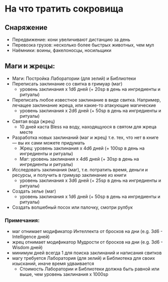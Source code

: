# На что тратить сокровища

## Снаряжение

- Передвижение: кони увеличивают дистанцию за день
- Перевозка грузов: несколько более быстрых животных, чем мул
- Наёмники: воины, факелоносцы, носильщики

## Маги и жрецы:

- Маги: Постройка Лаборатории (для зелий) и Библиотеки
- Переписать заклинание со свитка в гримуар (маг)
  - уровень заклинания x 1d6 дней (+ 20sp в день на ингредиенты и ритуалы)
- Переписать любое известное заклинание в виде свитка. Например, лечащее заклинание жреца, или какие-то атакующие магические
  - уровень заклинания x 2d6 дней (+ 50sp в день на ингредиенты и ритуалы)
- Святая вода (жрец)
  - 10 дней каста Bless на воду, находящуюся в святом для жреца месте
- Разработка новых заклинаний (маг и жрец) т.е. тех, что нет в книге — вы их сами можете придумать
  - Жрец: уровень заклинания x 4d6 дней (+ 100sp в день на ингредиенты и ритуалы)
  - Маг: уровень заклинания x 4d6 дней (+ 30sp в день на ингредиенты и ритуалы)
- Исследовать заклинания (маг), т.е. потратить время, деньги и ресурсы, и получить в гримуар заклинание из книги
  - уровень заклинания x 3d6 дней (+ 25sp в день на ингредиенты и ритуалы)
- Создать зелье (маг)
  - уровень заклинания x 1d6 дней (+ 50sp в день на ингредиенты и ритуалы)
- Создать волшебный посох или палочку, смотри рулбук

### Примечания:

- маг отнимает модификатор Интеллекта от бросков на дни (e.g. 3d6 - Intelligence дней)
- жрец отнимает модификатор Мудрости от бросков на дни (e.g. 3d6 - Wisdom дней)
- минимум дней всегда 1 для поиска заклинаний и написания свитков
- магу требуется Лаборатория (для зелий) и Библиотека для своих изысканий, иначе время удваивается
  - Стоимость Лаборатории и Библиотеки должна быть равной или выше, чем уровень заклинания x 1000sp
